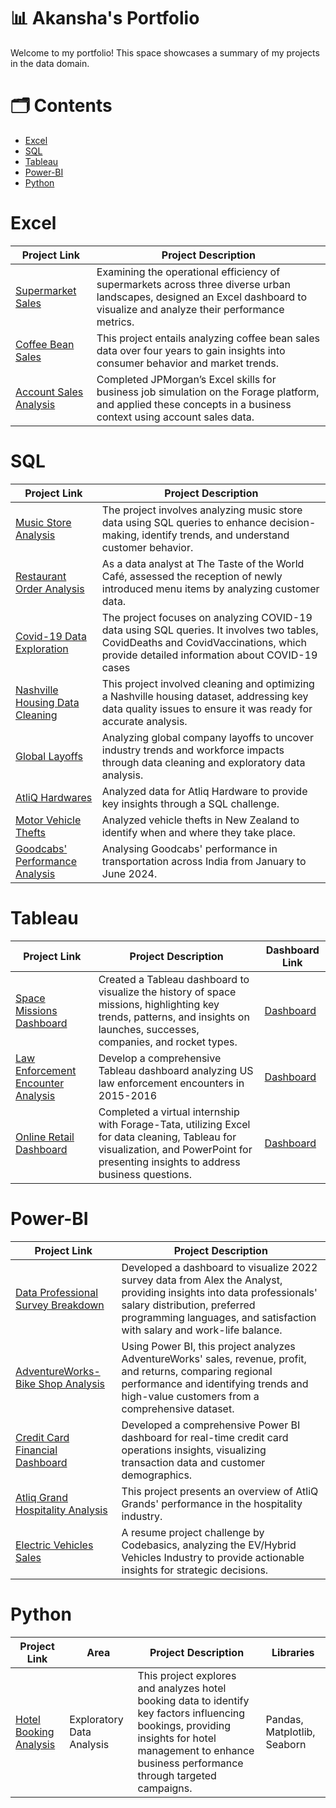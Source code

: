 # 📊 Akansha's Portfolio
Welcome to my portfolio! This space showcases a summary of my projects in the data domain.

# 🗂️ Contents
  - [Excel](#excel) 
  - [SQL](#sql)
  - [Tableau](#tableau)
  - [Power-BI](#power-bi)
  - [Python](#python)

  # Excel 
| Project Link | Project Description | 
|---|---|
 [Supermarket Sales](https://www.linkedin.com/in/akanshashaw230816/recent-activity/all/) | Examining the operational efficiency of supermarkets across three diverse urban landscapes, designed an Excel dashboard to visualize and analyze their performance metrics. |
 |  [Coffee Bean Sales](https://github.com/as16082023/Coffee-Bean-Sales-Analysis) | This project entails analyzing coffee bean sales data over four years to gain insights into consumer behavior and market trends. |
|  [Account Sales Analysis](https://github.com/as16082023/Forage-JP-Morgan-Chase-Virtual-Internship) | Completed JPMorgan’s Excel skills for business job simulation on the Forage platform, and applied these concepts in a business context using account sales data.  |


  
  # SQL
  | Project Link | Project Description | 
|---|---|
 [Music Store Analysis](https://github.com/as16082023/Music-Store-Analysis) |The project involves analyzing music store data using SQL queries to enhance decision-making, identify trends, and understand customer behavior. |
|  [Restaurant Order Analysis](https://github.com/as16082023/Restaurant-Order-Analysis) |As a data analyst at The Taste of the World Café, assessed the reception of newly introduced menu items by analyzing customer data. |
|  [Covid-19 Data Exploration](https://github.com/as16082023/COVID-19--Data-Exploration-) |  The project focuses on analyzing COVID-19 data using SQL queries. It involves two tables, CovidDeaths and CovidVaccinations, which provide detailed information about COVID-19 cases |
|  [Nashville Housing Data Cleaning](https://github.com/as16082023/Nashville-Housing-Data-Cleaning-Project) | This project involved cleaning and optimizing a Nashville housing dataset, addressing key data quality issues to ensure it was ready for accurate analysis. |
|  [Global Layoffs](https://github.com/as16082023/World-Layoffs)| Analyzing global company layoffs to uncover industry trends and workforce impacts through data cleaning and exploratory data analysis. |
|[AtliQ Hardwares](https://github.com/as16082023/AtliQ-Hardware)| Analyzed data for Atliq Hardware to provide key insights through a SQL challenge. |
|[Motor Vehicle Thefts](https://github.com/as16082023/Motor-Vehicle-Thefts)| Analyzed vehicle thefts in New Zealand to identify when and where they take place. |
|[Goodcabs' Performance Analysis](https://github.com/as16082023/Goodcabs-Performance-Analysis)| Analysing Goodcabs' performance in transportation across India from January to June 2024. |

  # Tableau
  | Project Link | Project Description | Dashboard Link
|---|---|---|
 [Space Missions Dashboard](https://github.com/as16082023/Space-Missions-dashboard) | Created a Tableau dashboard to visualize the history of space missions, highlighting key trends, patterns, and insights on launches, successes, companies, and rocket types. | [Dashboard](https://public.tableau.com/app/profile/akansha.shaw/viz/Book_spacemissions/Dashboard1) |
|  [Law Enforcement Encounter Analysis](https://github.com/as16082023/Police-Encounter-Case-Study) | Develop a comprehensive Tableau dashboard analyzing US law enforcement encounters in 2015-2016 | [Dashboard](https://public.tableau.com/app/profile/akansha.shaw/viz/Book_policeencounter/Dashboard1) |
|  [Online Retail Dashboard](https://github.com/as16082023/Forage--TATA--Virtual-Internship) | Completed a virtual internship with Forage-Tata, utilizing Excel for data cleaning, Tableau for visualization, and PowerPoint for presenting insights to address business questions.  |  [Dashboard](https://public.tableau.com/app/profile/akansha.shaw/viz/book_onlineretail/Dashboard1) |


  # Power-BI
  | Project Link | Project Description | 
|---|---|
 [Data Professional Survey Breakdown](https://github.com/as16082023/Data-Professional-Survey-Breakdown-) |  Developed a dashboard to visualize 2022 survey data from Alex the Analyst, providing insights into data professionals' salary distribution, preferred programming languages, and satisfaction with salary and work-life balance. |
|   [AdventureWorks- Bike Shop Analysis ](https://github.com/as16082023/AdventureWorks--Bike-Shop--Dashboard) | Using Power BI, this project analyzes AdventureWorks' sales, revenue, profit, and returns, comparing regional performance and identifying trends and high-value customers from a comprehensive dataset. |
|  [Credit Card Financial Dashboard](https://github.com/as16082023/Credit-Card-Financial-Dashboard) | Developed a comprehensive Power BI dashboard for real-time credit card operations insights, visualizing transaction data and customer demographics.  |
|  [Atliq Grand Hospitality Analysis](https://github.com/as16082023/Atliq-Hospitality-analysis) | This project presents an overview of AtliQ Grands' performance in the hospitality industry.  |
|  [Electric Vehicles Sales](https://github.com/as16082023/Electric-Vehicles-) | A resume project challenge by Codebasics, analyzing the EV/Hybrid Vehicles Industry to provide actionable insights for strategic decisions.  |

  # Python
  | Project Link | Area | Project Description | Libraries |
|---|---| --- | --- |
 [Hotel Booking Analysis](https://github.com/as16082023/Hotel-Booking-Analysis-EDA-) | Exploratory Data Analysis | This project explores and analyzes hotel booking data to identify key factors influencing bookings, providing insights for hotel management to enhance business performance through targeted campaigns. | Pandas, Matplotlib, Seaborn


